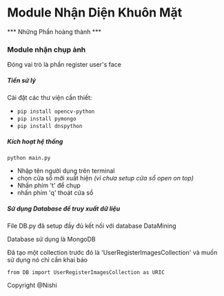 # Module Nhận Diện Khuôn Mặt

*** Những Phần hoàng thành ***

### Module nhận chụp ảnh
Đóng vai trò là phần register user's face

##### Tiền sử lý

Cài đặt các thư viện cần thiết: 
* `pip install opencv-python`
* `pip install pymongo`
* `pip install dnspython`

##### Kích hoạt hệ thống

`python main.py`

* Nhập tên người dụng trên terminal
* chọn cửa sổ mới xuất hiện *(vì chưa setup cửa sổ open on top)*
* Nhấn phím 't' để chụp
* nhấn phím 'q' thoát cửa sổ

##### Sử dụng Database để truy xuất dữ liệu

File DB.py đã setup đầy đủ kết nối với database DataMining

Database sử dụng là MongoDB

Đã tạo một collection trước đó là 'UserRegisterImagesCollection' và muốn sử dụng nó chỉ cần khai báo

```from DB import UserRegisterImagesCollection as URIC```

Copyright @Nishi
